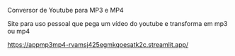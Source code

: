 Conversor de Youtube para MP3 e MP4

Site para uso pessoal que pega um vídeo do youtube e transforma em mp3 ou mp4

https://appmp3mp4-rvamsj425egmkqoesatk2c.streamlit.app/
